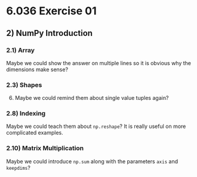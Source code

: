 # 6.036 Exercise 01

## 2) NumPy Introduction

### 2.1) Array

Maybe we could show the answer on multiple lines so it is obvious why the
dimensions make sense?

### 2.3) Shapes

6. Maybe we could remind them about single value tuples again?

### 2.8) Indexing

Maybe we could teach them about `np.reshape`? It is really useful on more
complicated examples.

### 2.10) Matrix Multiplication

Maybe we could introduce `np.sum` along with the parameters `axis` and
`keepdims`?

